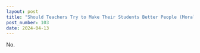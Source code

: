 ```yaml
---
layout: post
title: "Should Teachers Try to Make Their Students Better People (Morally Speaking)?"
post_number: 103
date: 2024-04-13
---
```


No.